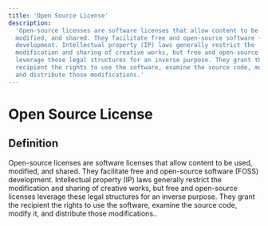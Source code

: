 ```yaml
---
title: 'Open Source License'
description:
  'Open-source licenses are software licenses that allow content to be used,
  modified, and shared. They facilitate free and open-source software (FOSS)
  development. Intellectual property (IP) laws generally restrict the
  modification and sharing of creative works, but free and open-source licenses
  leverage these legal structures for an inverse purpose. They grant the
  recipient the rights to use the software, examine the source code, modify it,
  and distribute those modifications.'
---
```


# Open Source License

## Definition

Open-source licenses are software licenses that allow content to be used,
modified, and shared. They facilitate free and open-source software (FOSS)
development. Intellectual property (IP) laws generally restrict the modification
and sharing of creative works, but free and open-source licenses leverage these
legal structures for an inverse purpose. They grant the recipient the rights to
use the software, examine the source code, modify it, and distribute those
modifications..
